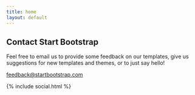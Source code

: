 ```yaml
---
title: home
layout: default
---
```



## Contact Start Bootstrap

Feel free to email us to provide some feedback on our templates, give us suggestions for new templates and themes, or to just say hello!

[feedback@startbootstrap.com](mailto:feedback@startbootstrap.com)

{% include social.html %}